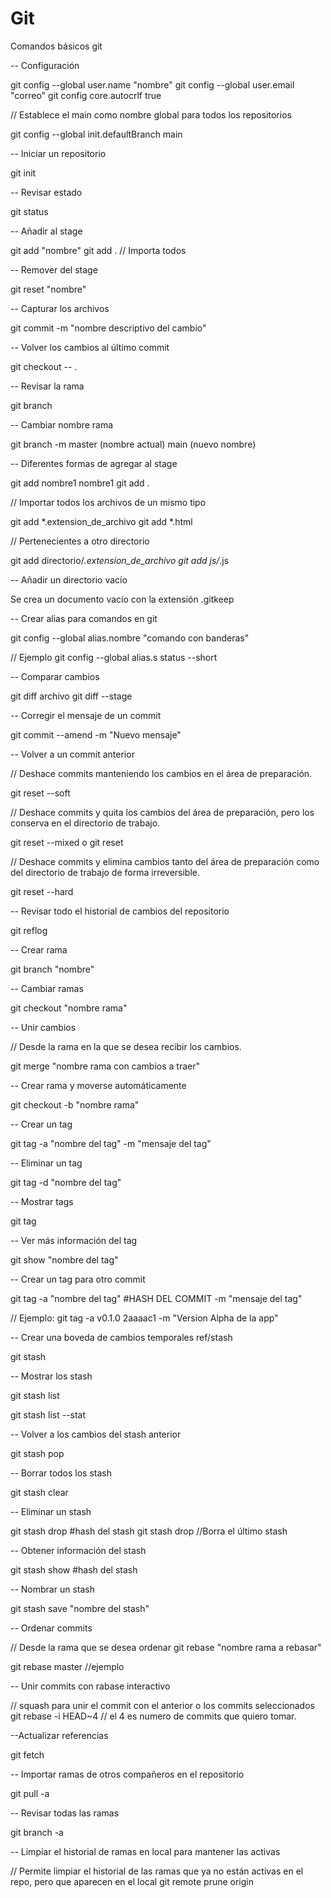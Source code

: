 # Git

Comandos básicos git

-- Configuración

git config --global user.name "nombre"
git config --global user.email "correo"
git config core.autocrlf true

// Establece el main como nombre global para todos los repositorios

git config --global init.defaultBranch main 

-- Iniciar un repositorio

git init

-- Revisar estado

git status

-- Añadir al stage

git add "nombre"
git add . // Importa todos

-- Remover del stage

git reset "nombre"

-- Capturar los archivos

git commit -m "nombre descriptivo del cambio"

-- Volver los cambios al último commit

git checkout -- .


-- Revisar la rama 

git branch

-- Cambiar nombre rama

git branch -m master (nombre actual) main (nuevo nombre)

-- Diferentes formas de agregar al stage

git add nombre1 nombre1
git add .

// Importar todos los archivos de un mismo tipo

git add *.extension_de_archivo
git add *.html

// Pertenecientes a otro directorio

git add directorio/*.extension_de_archivo
git add js/*.js

-- Añadir un directorio vacío

Se crea un documento vacío con la extensión .gitkeep


-- Crear alias para comandos en git

git config --global alias.nombre "comando con banderas"

// Ejemplo git config --global alias.s status --short

-- Comparar cambios 

git diff archivo
git diff --stage

-- Corregir el mensaje de un commit

git commit --amend -m "Nuevo mensaje"

-- Volver a un commit anterior

// Deshace commits manteniendo los cambios en el área de preparación.

git reset --soft 

// Deshace commits y quita los cambios del área de preparación, pero los conserva en el directorio de trabajo.

git reset --mixed o git reset 

// Deshace commits y elimina cambios tanto del área de preparación como del directorio de trabajo de forma irreversible.

git reset --hard

-- Revisar todo el historial de cambios del repositorio

git reflog

-- Crear rama

git branch "nombre"

-- Cambiar ramas

git checkout "nombre rama"

-- Unir cambios

// Desde la rama en la que se desea recibir los cambios.

git merge "nombre rama con cambios a traer"

-- Crear rama y moverse automáticamente

git checkout -b "nombre rama"

-- Crear un tag

git tag -a "nombre del tag" -m "mensaje del tag"

-- Eliminar un tag

git tag -d "nombre del tag"

-- Mostrar tags

git tag

-- Ver más información del tag

git show "nombre del tag"

-- Crear un tag para otro commit

git tag -a "nombre del tag" #HASH DEL COMMIT -m "mensaje del tag"

// Ejemplo: git tag -a v0.1.0 2aaaac1 -m "Version Alpha de la app"

-- Crear una boveda de cambios temporales ref/stash

git stash 

-- Mostrar los stash

git stash list

git stash list --stat

-- Volver a los cambios del stash anterior

git stash pop

-- Borrar todos los stash

git stash clear

-- Eliminar un stash

git stash drop #hash del stash
git stash drop //Borra el último stash

-- Obtener información del stash

git stash show #hash del stash

-- Nombrar un stash

git stash save "nombre del stash"


-- Ordenar commits

// Desde la rama que se desea ordenar
git rebase "nombre rama a rebasar"

git rebase master //ejemplo

-- Unir commits con rabase interactivo

// squash para unir el commit con el anterior o los commits seleccionados
git rebase -i HEAD~4 // el 4 es numero de commits que quiero tomar.


--Actualizar referencias

git fetch

-- Importar ramas de otros compañeros en el repositorio

git pull -a

-- Revisar todas las ramas

git branch -a

-- Limpiar el historial de ramas en local para mantener las activas

// Permite limpiar el historial de las ramas que ya no están activas en el repo, pero que aparecen en el local
git remote prune origin
